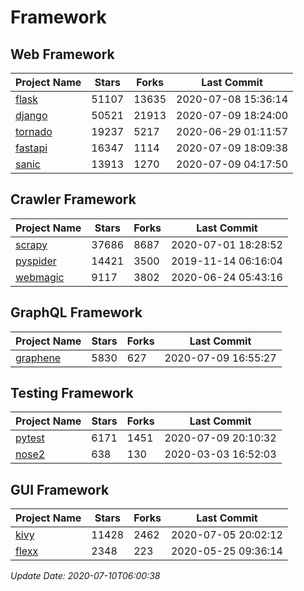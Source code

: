 # Framework

## Web Framework

| Project Name | Stars | Forks | Last Commit |
| ------------ | ----- | ----- | ----------- |
| [flask](https://github.com/pallets/flask) | 51107 | 13635 | 2020-07-08 15:36:14 |
| [django](https://github.com/django/django) | 50521 | 21913 | 2020-07-09 18:24:00 |
| [tornado](https://github.com/tornadoweb/tornado) | 19237 | 5217 | 2020-06-29 01:11:57 |
| [fastapi](https://github.com/tiangolo/fastapi) | 16347 | 1114 | 2020-07-09 18:09:38 |
| [sanic](https://github.com/huge-success/sanic) | 13913 | 1270 | 2020-07-09 04:17:50 |

## Crawler Framework

| Project Name | Stars | Forks | Last Commit |
| ------------ | ----- | ----- | ----------- |
| [scrapy](https://github.com/scrapy/scrapy) | 37686 | 8687 | 2020-07-01 18:28:52 |
| [pyspider](https://github.com/binux/pyspider) | 14421 | 3500 | 2019-11-14 06:16:04 |
| [webmagic](https://github.com/code4craft/webmagic) | 9117 | 3802 | 2020-06-24 05:43:16 |

## GraphQL Framework

| Project Name | Stars | Forks | Last Commit |
| ------------ | ----- | ----- | ----------- |
| [graphene](https://github.com/graphql-python/graphene) | 5830 | 627 | 2020-07-09 16:55:27 |

## Testing Framework

| Project Name | Stars | Forks | Last Commit |
| ------------ | ----- | ----- | ----------- |
| [pytest](https://github.com/pytest-dev/pytest) | 6171 | 1451 | 2020-07-09 20:10:32 |
| [nose2](https://github.com/nose-devs/nose2) | 638 | 130 | 2020-03-03 16:52:03 |

## GUI Framework

| Project Name | Stars | Forks | Last Commit |
| ------------ | ----- | ----- | ----------- |
| [kivy](https://github.com/kivy/kivy) | 11428 | 2462 | 2020-07-05 20:02:12 |
| [flexx](https://github.com/flexxui/flexx) | 2348 | 223 | 2020-05-25 09:36:14 |

*Update Date: 2020-07-10T06:00:38*